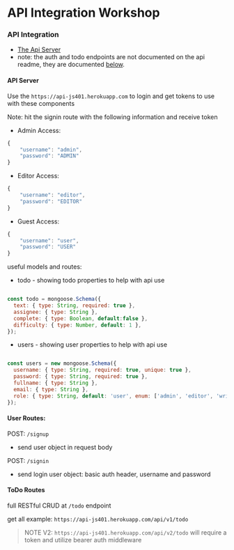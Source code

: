 # API Integration Workshop

### API Integration

- [The Api Server](https://codefellows.github.io/code-401-javascript-guide/curriculum/apps-and-libraries/api-server/)
- note:  the auth and todo endpoints are not documented on the api readme, they are documented [below](#user-routes).
#### API Server

Use the `https://api-js401.herokuapp.com` to login and get tokens to use with these components

Note: hit the signin route with the following information and receive token
- Admin Access: 
```javascript
{
    "username": "admin",
    "password": "ADMIN"
}
```
- Editor Access: 
```javascript
{
    "username": "editor",
    "password": "EDITOR"
}
```
- Guest Access: 
```javascript
{
    "username": "user",
    "password": "USER"
}
```

useful models and routes:
- todo - showing todo properties to help with api use
```javascript

const todo = mongoose.Schema({
  text: { type: String, required: true },
  assignee: { type: String },
  complete: { type: Boolean, default:false },
  difficulty: { type: Number, default: 1 },
});

```

- users - showing user properties to help with api use
```javascript

const users = new mongoose.Schema({
  username: { type: String, required: true, unique: true },
  password: { type: String, required: true },
  fullname: { type: String },
  email: { type: String },
  role: { type: String, default: 'user', enum: ['admin', 'editor', 'writer','user'] },
});

```

#### User Routes: 

POST:  `/signup` 

- send user object in request body

POST:  `/signin` 

- send login user object:  basic auth header, username and password 

#### ToDo Routes

full RESTful CRUD at `/todo` endpoint

get all example:  `https://api-js401.herokuapp.com/api/v1/todo`

> NOTE V2:  `https://api-js401.herokuapp.com/api/v2/todo` will require a token and utilize bearer auth middleware
